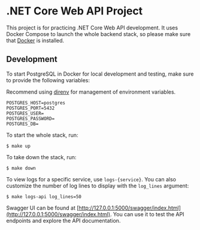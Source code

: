# .NET Core Web API Project

This project is for practicing .NET Core Web API development. It uses Docker Compose to launch the whole backend stack, so please make sure that [Docker](https://www.docker.com/) is installed.

## Development

To start PostgreSQL in Docker for local development and testing, make sure to provide the following variables:

Recommend using [direnv](https://github.com/direnv/direnv) for management of environment variables.

```
POSTGRES_HOST=postgres
POSTGRES_PORT=5432
POSTGRES_USER=
POSTGRES_PASSWORD=
POSTGRES_DB=
```

To start the whole stack, run:
	
```
$ make up
```

To take down the stack, run:

```
$ make down
```

To view logs for a specific service, use `logs-{service}`. You can also customize the number of log lines to display with the `log_lines` argument:
	
```
$ make logs-api log_lines=50
```

Swagger UI can be found at [http://127.0.0.1:5000/swagger/index.html](http://127.0.0.1:5000/swagger/index.html). You can use it to test the API endpoints and explore the API documentation.
